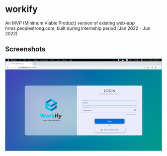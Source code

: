 # workify
An MVP (Minimum Viable Product) version of existing web-app hrms.peoplestrong.com, built during internship period (Jan 2022 - Jun 2022)

## Screenshots
![ss](screenshots/login.png)



